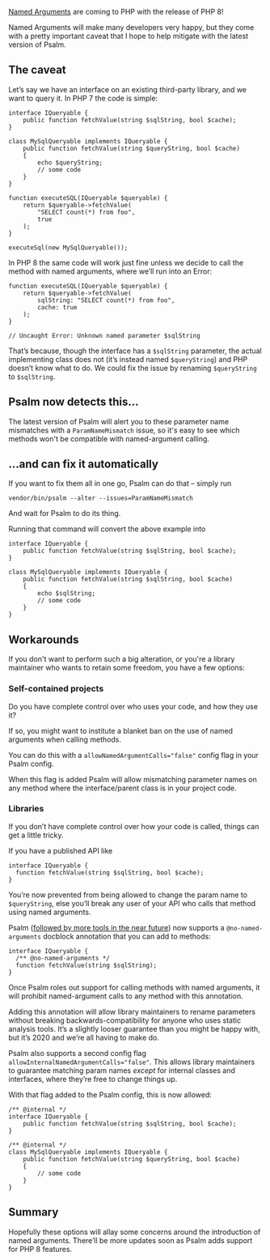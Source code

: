 <!--
  title: Getting ready for Named Arguments
  date: 2020-08-17 07:00:00
  author: Matt Brown
  author_link: https://twitter.com/mattbrowndev
-->

[Named Arguments](https://wiki.php.net/rfc/named_params) are coming to PHP with the release of PHP 8!

Named Arguments will make many developers very happy, but they come with a pretty important caveat that I hope to help mitigate with the latest version of Psalm.

## The caveat

Let’s say we have an interface on an existing third-party library, and we want to query it. In PHP 7 the code is simple:

```
interface IQueryable {
    public function fetchValue(string $sqlString, bool $cache);
}

class MySqlQueryable implements IQueryable {
    public function fetchValue(string $queryString, bool $cache)
    {
        echo $queryString;
        // some code
    }
}

function executeSQL(IQueryable $queryable) {
    return $queryable->fetchValue(
        "SELECT count(*) from foo",
        true
    );
}

executeSql(new MySqlQueryable());
```

In PHP 8 the same code will work just fine unless we decide to call the method with named arguments, where we’ll run into an Error:

```
function executeSQL(IQueryable $queryable) {
    return $queryable->fetchValue(
        sqlString: "SELECT count(*) from foo",
        cache: true
    );
}

// Uncaught Error: Unknown named parameter $sqlString
```

That’s because, though the interface has a `$sqlString` parameter, the actual implementing class does not (it’s instead named `$queryString`) and PHP doesn’t know what to do. We could fix the issue by renaming `$queryString` to `$sqlString`.

## Psalm now detects this…

The latest version of Psalm will alert you to these parameter name mismatches with a `ParamNameMismatch` issue, so it's easy to see which methods won't be compatible with named-argument calling.

## …and can fix it automatically

If you want to fix them all in one go, Psalm can do that – simply run

`vendor/bin/psalm --alter --issues=ParamNameMismatch`

And wait for Psalm to do its thing.

Running that command will convert the above example into

```
interface IQueryable {
    public function fetchValue(string $sqlString, bool $cache);
}

class MySqlQueryable implements IQueryable {
    public function fetchValue(string $sqlString, bool $cache)
    {
        echo $sqlString;
        // some code
    }
}
```

## Workarounds

If you don't want to perform such a big alteration, or you're a library maintainer who wants to retain some freedom, you have a few options:

### Self-contained projects

Do you have complete control over who uses your code, and how they use it?

If so, you might want to institute a blanket ban on the use of named arguments when calling methods.

You can do this with a `allowNamedArgumentCalls="false"` config flag in your Psalm config.

When this flag is added Psalm will allow mismatching parameter names on any method where the interface/parent class is in your project code.

### Libraries

If you don’t have complete control over how your code is called, things can get a little tricky.

If you have a published API like

```
interface IQueryable {
  function fetchValue(string $sqlString, bool $cache);
}
```

You’re now prevented from being allowed to change the param name to `$queryString`, else you’ll break any user of your API who calls that method using named arguments.

Psalm ([followed by more tools in the near future](https://github.com/Roave/BackwardCompatibilityCheck/issues/264)) now supports a `@no-named-arguments` docblock annotation that you can add to methods:

```
interface IQueryable {
  /** @no-named-arguments */
  function fetchValue(string $sqlString);
}
```

Once Psalm roles out support for calling methods with named arguments, it will prohibit named-argument calls to any method with this annotation.

Adding this annotation will allow library maintainers to rename parameters without breaking backwards-compatibility for anyone who uses static analysis tools. It’s a slightly looser guarantee than you might be happy with, but it’s 2020 and we’re all having to make do.

Psalm also supports a second config flag `allowInternalNamedArgumentCalls="false"`. This allows library maintainers to guarantee matching param names _except_ for internal classes and interfaces, where they’re free to change things up.

With that flag added to the Psalm config, this is now allowed:

```
/** @internal */
interface IQueryable {
    public function fetchValue(string $sqlString, bool $cache);
}

/** @internal */
class MySqlQueryable implements IQueryable {
    public function fetchValue(string $queryString, bool $cache)
    {
        // some code
    }
}
```

## Summary

Hopefully these options will allay some concerns around the introduction of named arguments. There’ll be more updates soon as Psalm adds support for PHP 8 features.
